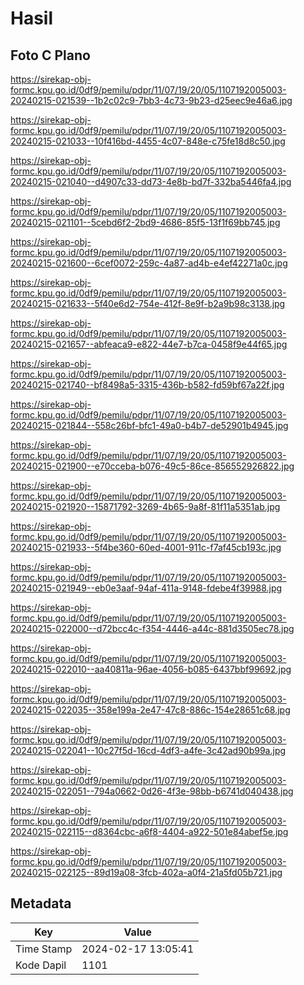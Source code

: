 # Hasil

## Foto C Plano

https://sirekap-obj-formc.kpu.go.id/0df9/pemilu/pdpr/11/07/19/20/05/1107192005003-20240215-021539--1b2c02c9-7bb3-4c73-9b23-d25eec9e46a6.jpg

https://sirekap-obj-formc.kpu.go.id/0df9/pemilu/pdpr/11/07/19/20/05/1107192005003-20240215-021033--10f416bd-4455-4c07-848e-c75fe18d8c50.jpg

https://sirekap-obj-formc.kpu.go.id/0df9/pemilu/pdpr/11/07/19/20/05/1107192005003-20240215-021040--d4907c33-dd73-4e8b-bd7f-332ba5446fa4.jpg

https://sirekap-obj-formc.kpu.go.id/0df9/pemilu/pdpr/11/07/19/20/05/1107192005003-20240215-021101--5cebd6f2-2bd9-4686-85f5-13f1f69bb745.jpg

https://sirekap-obj-formc.kpu.go.id/0df9/pemilu/pdpr/11/07/19/20/05/1107192005003-20240215-021600--6cef0072-259c-4a87-ad4b-e4ef42271a0c.jpg

https://sirekap-obj-formc.kpu.go.id/0df9/pemilu/pdpr/11/07/19/20/05/1107192005003-20240215-021633--5f40e6d2-754e-412f-8e9f-b2a9b98c3138.jpg

https://sirekap-obj-formc.kpu.go.id/0df9/pemilu/pdpr/11/07/19/20/05/1107192005003-20240215-021657--abfeaca9-e822-44e7-b7ca-0458f9e44f65.jpg

https://sirekap-obj-formc.kpu.go.id/0df9/pemilu/pdpr/11/07/19/20/05/1107192005003-20240215-021740--bf8498a5-3315-436b-b582-fd59bf67a22f.jpg

https://sirekap-obj-formc.kpu.go.id/0df9/pemilu/pdpr/11/07/19/20/05/1107192005003-20240215-021844--558c26bf-bfc1-49a0-b4b7-de52901b4945.jpg

https://sirekap-obj-formc.kpu.go.id/0df9/pemilu/pdpr/11/07/19/20/05/1107192005003-20240215-021900--e70cceba-b076-49c5-86ce-856552926822.jpg

https://sirekap-obj-formc.kpu.go.id/0df9/pemilu/pdpr/11/07/19/20/05/1107192005003-20240215-021920--15871792-3269-4b65-9a8f-81f11a5351ab.jpg

https://sirekap-obj-formc.kpu.go.id/0df9/pemilu/pdpr/11/07/19/20/05/1107192005003-20240215-021933--5f4be360-60ed-4001-911c-f7af45cb193c.jpg

https://sirekap-obj-formc.kpu.go.id/0df9/pemilu/pdpr/11/07/19/20/05/1107192005003-20240215-021949--eb0e3aaf-94af-411a-9148-fdebe4f39988.jpg

https://sirekap-obj-formc.kpu.go.id/0df9/pemilu/pdpr/11/07/19/20/05/1107192005003-20240215-022000--d72bcc4c-f354-4446-a44c-881d3505ec78.jpg

https://sirekap-obj-formc.kpu.go.id/0df9/pemilu/pdpr/11/07/19/20/05/1107192005003-20240215-022010--aa40811a-96ae-4056-b085-6437bbf99692.jpg

https://sirekap-obj-formc.kpu.go.id/0df9/pemilu/pdpr/11/07/19/20/05/1107192005003-20240215-022035--358e199a-2e47-47c8-886c-154e28651c68.jpg

https://sirekap-obj-formc.kpu.go.id/0df9/pemilu/pdpr/11/07/19/20/05/1107192005003-20240215-022041--10c27f5d-16cd-4df3-a4fe-3c42ad90b99a.jpg

https://sirekap-obj-formc.kpu.go.id/0df9/pemilu/pdpr/11/07/19/20/05/1107192005003-20240215-022051--794a0662-0d26-4f3e-98bb-b6741d040438.jpg

https://sirekap-obj-formc.kpu.go.id/0df9/pemilu/pdpr/11/07/19/20/05/1107192005003-20240215-022115--d8364cbc-a6f8-4404-a922-501e84abef5e.jpg

https://sirekap-obj-formc.kpu.go.id/0df9/pemilu/pdpr/11/07/19/20/05/1107192005003-20240215-022125--89d19a08-3fcb-402a-a0f4-21a5fd05b721.jpg


## Metadata

| Key        | Value               |
| ---------- | ------------------- |
| Time Stamp | 2024-02-17 13:05:41 |
| Kode Dapil | 1101                |



